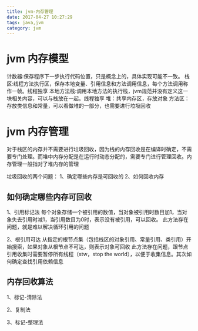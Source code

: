 ```yaml
---
title: jvm-内存管理
date: 2017-04-27 10:27:29
tags: java,jvm
category: jvm
---
```

# jvm 内存模型
计数器:保存程序下一步执行代码位置，只是概念上的，具体实现可能不一致。
栈区:线程方法执行区，保存本地变量、引用信息和方法调用信息，每个方法调用称作一帧。线程独享
本地方法栈:调用本地方法的执行栈，jvm规范并没有定义这一块相关内容，可以与栈放在一起。线程独享
堆：共享内存区，存放对象
方法区：存放类信息和常量，可以看做堆的一部分，也需要进行垃圾回收

# jvm 内存管理
对于栈区的内存并不需要进行垃圾回收，因为栈的内存回收是在编译时确定，不需要专门处理。而堆中内存分配是在运行时动态分配的，需要专门进行管理回收。内存管理一般指对了堆内存的管理

垃圾回收的两个问题：
1、确定哪些内存是可回收的
2、如何回收内存

## 如何确定哪些内存可回收
1、引用标记法
每个对象存储一个被引用的数值，当对象被引用时数目加1，当对象失去引用时减1，当引用数目为0时，表示没有被引用，可以回收。
此方法存在问题，就是难以解决循环引用的问题

2、根引用可达
从指定的根节点集（包括栈区的对象引用、常量引用、类引用）开始搜索，如果对象从根节点不可达，则表示对象可回收
此方法存在问题，跟节点引用收集时需要暂停所有线程（stw，stop the world），以便于收集信息。其次如何确定查找引用依赖信息

## 内存回收算法
1、标记-清除法

2、复制法

3、标记-整理法


